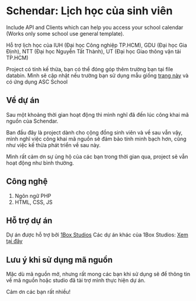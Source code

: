 # Schendar: Lịch học của sinh viên

Include API and Clients which can help you access your school calendar (Works only some school use general template).

Hỗ trợ lịch học của IUH (Đại học Công nghiệp TP.HCM), GDU (Đại học Gia Định), NTT (Đại học Nguyễn Tất Thành), UT (Đại học Giao thông vận tải TP.HCM)

Project có tính kế thừa, bạn có thể đóng góp thêm trường bạn tại file databin. Mình sẽ cập nhật nếu trường bạn sử dụng mẫu giống [trang này](https://iuh.edu.vn) và có ứng dụng ASC School

## Về dự án

Sau một khoảng thời gian hoạt động thì mình nghĩ đã đến lúc công khai mã nguồn của Schendar. 

Ban đầu đây là project dành cho cộng đồng sinh viên và về sau vẫn vậy, mình nghĩ việc công khai mã nguồn sẽ đảm bảo tính minh bạch hơn, cũng như việc kế thừa phát triển về sau này.

Mình rất cảm ơn sự ủng hộ của các bạn trong thời gian qua, project sẽ vẫn hoạt động như bình thường.

## Công nghệ

1. Ngôn ngữ PHP
2. HTML, CSS, JS

## Hỗ trợ dự án

Dự án được hỗ trợ bởi [1Box Studios](https://1boxstudios.com)
Các dự án khác của 1Box Studios: [Xem tại đây](https://1boxstudios.com/our-release-products/)

## Lưu ý khi sử dụng mã nguồn

Mặc dù mã nguồn mở, nhưng rất mong các bạn khi sử dụng sẽ để thông tin về mã nguồn hoặc studio đã tài trợ mình thực hiện dự án.

Cảm ơn các bạn rất nhiều! 

